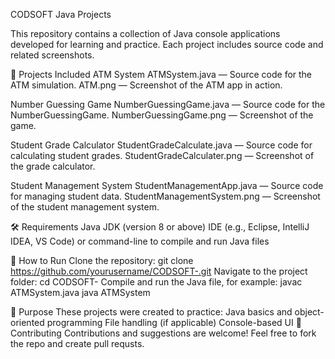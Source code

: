 CODSOFT Java Projects

This repository contains a collection of Java console applications developed for learning and practice. Each project includes source code and related screenshots.

📂 Projects Included 
ATM System ATMSystem.java — Source code for the ATM simulation.
ATM.png — Screenshot of the ATM app in action.

Number Guessing Game NumberGuessingGame.java — Source code for the NumberGuessingGame.
NumberGuessingGame.png — Screenshot of the game.

Student Grade Calculator StudentGradeCalculate.java — Source code for calculating student grades. 
StudentGradeCalculater.png — Screenshot of the grade calculator.

Student Management System StudentManagementApp.java — Source code for managing student data. 
StudentManagementSystem.png — Screenshot of the student management system.

🛠 Requirements Java JDK (version 8 or above) IDE (e.g., Eclipse, IntelliJ IDEA, VS Code) or command-line to compile and run Java files

🚀 How to Run
Clone the repository: git clone https://github.com/yourusername/CODSOFT-.git
Navigate to the project folder: cd CODSOFT-
Compile and run the Java file, for example: javac ATMSystem.java java ATMSystem

📌 Purpose These projects were created to practice: Java basics and object-oriented programming File handling (if applicable) Console-based UI
🤝 Contributing
Contributions and suggestions are welcome! Feel free to fork the repo and create pull requsts.
